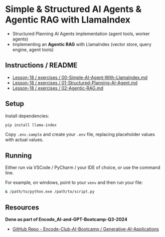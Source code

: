 # Simple & Structured AI Agents & Agentic RAG with LlamaIndex

* Structured Planning AI Agents implementation (agent tools, worker agents)
* Implementing an **Agentic RAG** with LlamaIndex (vector store, query engine, agent tools)

## Instructions / README
* [Lesson-18 / exercises / 00-Simple-AI-Agent-With-LlamaIndex.md](https://github.com/Encode-Club-AI-Bootcamp/Generative-AI-Applications/tree/main/Lesson-18/exercises/00-Simple-AI-Agent-With-LlamaIndex.md)
* [Lesson-18 / exercises / 01-Structured-Planning-AI-Agent.md](https://github.com/Encode-Club-AI-Bootcamp/Generative-AI-Applications/tree/main/Lesson-18/exercises/01-Structured-Planning-AI-Agent.md)
* [Lesson-18 / exercises / 02-Agentic-RAG.md](https://github.com/Encode-Club-AI-Bootcamp/Generative-AI-Applications/tree/main/Lesson-18/exercises/02-Agentic-RAG.md)

## Setup

Install dependencies:

```bash
pip install llama-index
```

Copy `.env.sample` and create your `.env` file, replacing placeholder values with actual values.

## Running
Either run via VSCode / PyCharm / your IDE of choice, or use the command line.

For example, on windows, point to your `venv` and then run your file:

```bash
& /path/to/python.exe /path/to/script.py
```

## Resources

**Done as part of Encode_AI-and-GPT-Bootcamp-Q3-2024**

* [GitHub Repo - Encode-Club-AI-Bootcamp / Generative-AI-Applications](https://github.com/Encode-Club-AI-Bootcamp/Generative-AI-Applications)
